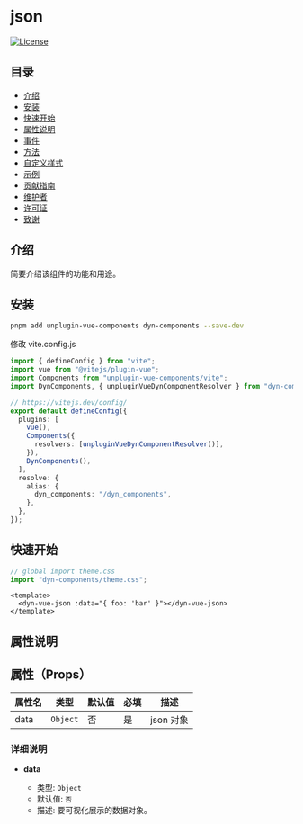 # json

[![License](https://img.shields.io/badge/license-MIT-blue.svg)](LICENSE)

## 目录

- [介绍](#介绍)
- [安装](#安装)
- [快速开始](#快速开始)
- [属性说明](#属性说明)
- [事件](#事件)
- [方法](#方法)
- [自定义样式](#自定义样式)
- [示例](#示例)
- [贡献指南](#贡献指南)
- [维护者](#维护者)
- [许可证](#许可证)
- [致谢](#致谢)

## 介绍

简要介绍该组件的功能和用途。

## 安装

```bash
pnpm add unplugin-vue-components dyn-components --save-dev
```

修改 vite.config.js

```ts
import { defineConfig } from "vite";
import vue from "@vitejs/plugin-vue";
import Components from "unplugin-vue-components/vite";
import DynComponents, { unpluginVueDynComponentResolver } from "dyn-components";

// https://vitejs.dev/config/
export default defineConfig({
  plugins: [
    vue(),
    Components({
      resolvers: [unpluginVueDynComponentResolver()],
    }),
    DynComponents(),
  ],
  resolve: {
    alias: {
      dyn_components: "/dyn_components",
    },
  },
});
```

## 快速开始

```ts
// global import theme.css
import "dyn-components/theme.css";
```

```vue
<template>
  <dyn-vue-json :data="{ foo: 'bar' }"></dyn-vue-json>
</template>
```

## 属性说明

## 属性（Props）

| 属性名 | 类型     | 默认值 | 必填 | 描述      |
| ------ | -------- | ------ | ---- | --------- |
| data   | `Object` | 否     | 是   | json 对象 |

### 详细说明

- **data**

  - 类型: `Object`
  - 默认值: `否`
  - 描述: 要可视化展示的数据对象。

